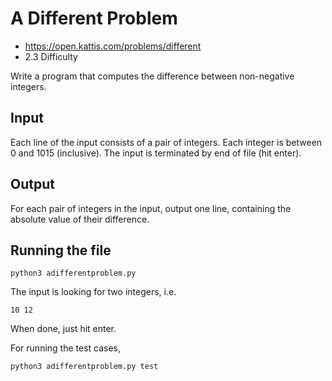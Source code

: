 # A Different Problem
* https://open.kattis.com/problems/different
* 2.3 Difficulty

Write a program that computes the difference between non-negative integers.

## Input
Each line of the input consists of a pair of integers. Each integer is between 0 and 1015 (inclusive). The input is terminated by end of file (hit enter).

## Output
For each pair of integers in the input, output one line, containing the absolute value of their difference.

## Running the file
```
python3 adifferentproblem.py
```

The input is looking for two integers, i.e.
```
10 12
```
When done, just hit enter.

For running the test cases,
```
python3 adifferentproblem.py test
```